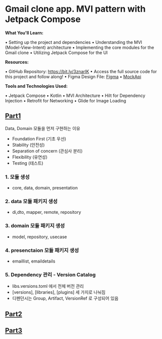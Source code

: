 # Gmail clone app. MVI pattern with Jetpack Compose

**What You'll Learn:**

• Setting up the project and dependencies
• Understanding the MVI (Model-View-Intent) architecture
• Implementing the core modules for the Gmail clone
• Utilizing Jetpack Compose for the UI

**Resources:**

• GitHub Repository: https://bit.ly/3znarIK
• Access the full source code for this project and follow along!
• Figma Design File: [Figma](https://www.figma.com/design/kFGeKiRu1IrhkNXJSDYCdh/Gmail-UI-Mobile-Design-Template-2024!-(Community))
• [MockApi](https://mockapi.io/projects)

**Tools and Technologies Used:**

• Jetpack Compose
• Kotlin
• MVI Architecture
• Hilt for Dependency Injection
• Retrofit for Networking
• Glide for Image Loading

## [Part1](https://youtu.be/YY71b7-yTeg?si=WcmjlDkjCo3HbVUc)
Data, Domain 모듈을 먼저 구현하는 이유
- Foundation First (기초 우선) 
- Stability (안전성)
- Separation of concern (관심사 분리) 
- Flexibility (유연성)
- Testing (테스트)

### 1. 모듈 생성
- core, data, domain, presentation

### 2. data 모듈 패키지 생성
- di,dto, mapper, remote, repository

### 3. domain 모듈 패키지 생성
- model, repository, usecase

### 4. presenctaion 모듈 패키지 생성
- emaillist, emaildetails

### 5. Dependency 관리 - Version Catalog
- libs.versions.toml 에서 전체 버전 관리
- [versions], [libraries], [plugins] 세 가지로 나눠짐
- 디펜던시는 Group, Artifact, VersionRef 로 구성되어 있음 

## [Part2](https://youtu.be/Q8qwGdx1q7k?si=4qmZtzFExXjWtBxQ)
## [Part3](https://youtu.be/earJE0MBQ3g?si=TqUapIZCejSYuO1u)